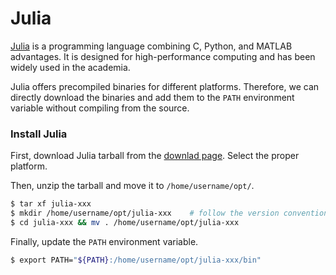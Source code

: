 # Julia

[Julia](https://julialang.org/) is a programming language combining C, Python, and MATLAB advantages. It is designed for high-performance computing and has been widely used in the academia.

Julia offers precompiled binaries for different platforms. Therefore, we can directly download the binaries and add them to the `PATH` environment variable without compiling from the source.

### Install Julia
First, download Julia tarball from the [downlad page](https://julialang.org/downloads/). Select the proper platform.

Then, unzip the tarball and move it to `/home/username/opt/`.
```bash
$ tar xf julia-xxx
$ mkdir /home/username/opt/julia-xxx    # follow the version convention
$ cd julia-xxx && mv . /home/username/opt/julia-xxx
```

Finally, update the `PATH` environment variable.
```bash
$ export PATH="${PATH}:/home/username/opt/julia-xxx/bin"
```
